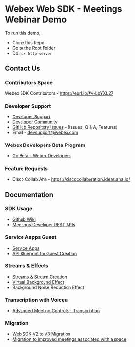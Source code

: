 # Webex Web SDK - Meetings Webinar Demo
To run this demo,
- Clone this Repo
- Go to the Root Folder
- Do `npx http-server`

## Contact Us
### Contributors Space
Webex SDK Contributors - https://eurl.io/#v-LbYXL27

### Developer Support
- [Developer Support](https://developer.webex.com/support)
- [Developer Community](https://community.cisco.com/t5/webex-for-developers/bd-p/disc-webex-developers)
- [GitHub Repository Issues](https://github.com/webex/webex-js-sdk/issues) - (Issues, Q & A, Features)
- Email - devsupport@webex.com

### Webex Developers Beta Program
- [Go Beta - Webex Developers](https://gobeta.webex.com/key/dev-platform)

### Feature Requests
- Cisco Collab Aha - https://ciscocollaboration.ideas.aha.io/

## Documentation
### SDK Usage
- [Github Wiki](https://github.com/webex/webex-js-sdk/wiki)
- [Meetings Developer REST APIs](https://developer.webex.com/docs/meetings)

### Service Aapps Guest
- [Service Apps](https://developer.webex.com/docs/sa-guest-management)
- [API Blueprint for Guest Creation](https://developer.webex.com/docs/api/v1/guests-management/create-a-guest)

### Streams & Effects
- [Streams & Stream Creation](https://github.com/webex/webex-js-sdk/wiki/Streams-and-Effects#streams)
- [Virtual Background Effect](https://github.com/webex/webex-js-sdk/wiki/Streams-and-Effects#virtual-background-effect)
- [Background Noise Reduction Effect](https://github.com/webex/webex-js-sdk/wiki/Streams-and-Effects#apply-the-noise-reduction-effect)

### Transcription with Voicea
- [Advanced Meeting Controls - Transcription](https://github.com/webex/webex-js-sdk/wiki/Advanced-Meeting-Controls#transcription)


### Migration
- [Web SDK V2 to V3 Migration](https://github.com/webex/webex-js-sdk/wiki/Migrating-SDK-Version-1-or-Version-2-to-Version-3)
- [Migration to improved meetings associated with a space](https://github.com/webex/webex-js-sdk/wiki/Migration-to-improved-meetings-associated-with-a-space)
